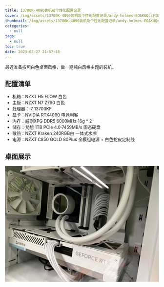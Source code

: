 ```yaml
---
title: 13700K-4090装机及个性化配置记录
cover: /img/assets/13700K-4090装机及个性化配置记录/andy-holmes-EOAKUQcsFIU-unsplash.jpg
thumbnail: /img/assets/13700K-4090装机及个性化配置记录/andy-holmes-EOAKUQcsFIU-unsplash.jpg
categories:
  - null
tags:
  - null
toc: true
date: 2023-08-27 21:57:18
---
```


最近准备按照白色桌面风格，做一期纯白风格主题的装机。

<!-- more -->

## 配置清单

- 机箱：NZXT H5 FLOW 白色
- 主板：NZXT N7 Z790 白色
- 处理器：i7 13700KF
- 显卡：NVIDIA RTX4090 电竞判客
- 内存：威刚XPG DDR5 6000MHz 16g * 2
- 储存：梵想 1TB PCIe 4.0·7459MB/s 固态硬盘
- 散热：NZXT Kraken 240RGB白 一体式水冷
- 电源：NZXT C850 GOLD 80Plus 全模组电源 + 白色蛇皮定制线

## 桌面展示

![机箱侧视图](../img/assets/13700K-4090%E8%A3%85%E6%9C%BA%E5%8F%8A%E4%B8%AA%E6%80%A7%E5%8C%96%E9%85%8D%E7%BD%AE%E8%AE%B0%E5%BD%95/IMG_1418.jpg)